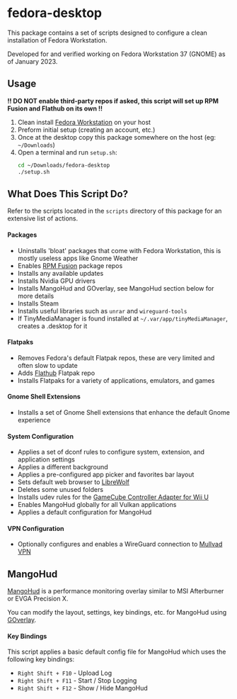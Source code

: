 # fedora-desktop

This package contains a set of scripts designed to configure a clean installation of Fedora Workstation.

Developed for and verified working on Fedora Workstation 37 (GNOME) as of January 2023.

## Usage

**!! DO NOT enable third-party repos if asked, this script will set up RPM Fusion and Flathub on its own !!**

1. Clean install [Fedora Workstation](https://getfedora.org/en/workstation) on your host
2. Preform initial setup (creating an account, etc.)
3. Once at the desktop copy this package somewhere on the host (eg: `~/Downloads`)
4. Open a terminal and run `setup.sh`:
    ```bash
    cd ~/Downloads/fedora-desktop
    ./setup.sh
    ```

## What Does This Script Do?

Refer to the scripts located in the `scripts` directory of this package for an extensive list of actions.

#### Packages

- Uninstalls 'bloat' packages that come with Fedora Workstation, this is mostly useless apps like Gnome Weather
- Enables [RPM Fusion](https://rpmfusion.org/) package repos
- Installs any available updates
- Installs Nvidia GPU drivers
- Installs MangoHud and GOverlay, see MangoHud section below for more details
- Installs Steam
- Installs useful libraries such as `unrar` and `wireguard-tools`
- If TinyMediaManager is found installed at `~/.var/app/tinyMediaManager`, creates a .desktop for it

#### Flatpaks

- Removes Fedora's default Flatpak repos, these are very limited and often slow to update
- Adds [Flathub](https://flathub.org) Flatpak repo
- Installs Flatpaks for a variety of applications, emulators, and games

#### Gnome Shell Extensions

- Installs a set of Gnome Shell extensions that enhance the default Gnome experience

#### System Configuration

- Applies a set of dconf rules to configure system, extension, and application settings
- Applies a different background
- Applies a pre-configured app picker and favorites bar layout
- Sets default web browser to [LibreWolf](https://librewolf.net)
- Deletes some unused folders
- Installs udev rules for the [GameCube Controller Adapter for Wii U](https://wiki.dolphin-emu.org/index.php?title=How_to_use_the_Official_GameCube_Controller_Adapter_for_Wii_U_in_Dolphin#Linux)
- Enables MangoHud globally for all Vulkan applications
- Applies a default configuration for MangoHud

#### VPN Configuration

- Optionally configures and enables a WireGuard connection to [Mullvad VPN](https://mullvad.net)

## MangoHud

[MangoHud](https://github.com/flightlessmango/MangoHud) is a performance monitoring overlay similar to MSI Afterburner or EVGA Precision X.

You can modify the layout, settings, key bindings, etc. for MangoHud using [GOverlay](https://github.com/benjamimgois/goverlay).

#### Key Bindings

This script applies a basic default config file for MangoHud which uses the following key bindings:

- `Right Shift + F10` - Upload Log
- `Right Shift + F11` - Start / Stop Logging
- `Right Shift + F12` - Show / Hide MangoHud

